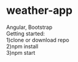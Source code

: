 # weather-app
Angular, Bootstrap<br>
Getting started:<br>
1)clone or download repo<br>
2)npm install<br>
3)npm start<br>
